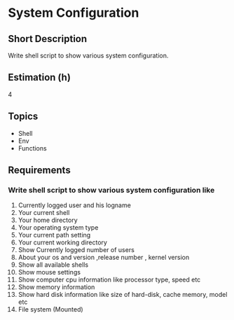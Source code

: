 # System Configuration

## Short Description

Write shell script to show various system configuration.

## Estimation (h)

4

## Topics

* Shell
* Env
* Functions

## Requirements

### Write shell script to show various system configuration like

1. Currently logged user and his logname
2. Your current shell
3. Your home directory
4. Your operating system type
5. Your current path setting
6. Your current working directory
7. Show Currently logged number of users
8. About your os and version ,release number , kernel version
9. Show all available shells
10. Show mouse settings
11. Show computer cpu information like processor type, speed etc
12. Show memory information
13. Show hard disk information like size of hard-disk, cache memory, model etc
14. File system (Mounted)
